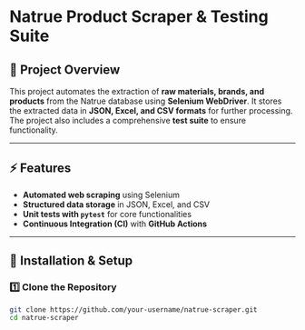 # Natrue Product Scraper & Testing Suite

## 📌 Project Overview
This project automates the extraction of **raw materials, brands, and products** from the Natrue database using **Selenium WebDriver**. It stores the extracted data in **JSON, Excel, and CSV formats** for further processing. The project also includes a comprehensive **test suite** to ensure functionality.

---

## ⚡ Features
- **Automated web scraping** using Selenium
- **Structured data storage** in JSON, Excel, and CSV
- **Unit tests with `pytest`** for core functionalities
- **Continuous Integration (CI)** with **GitHub Actions**

---

## 🚀 Installation & Setup

### **1️⃣ Clone the Repository**
```sh
git clone https://github.com/your-username/natrue-scraper.git
cd natrue-scraper
